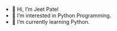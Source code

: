 - 👋 Hi, I’m Jeet Patel
- 👀 I’m interested in Python Programming.
- 🌱 I’m currently learning Python.

<!---
jap1203/jap1203 is a ✨ special ✨ repository because its `README.md` (this file) appears on your GitHub profile.
You can click the Preview link to take a look at your changes.
--->
